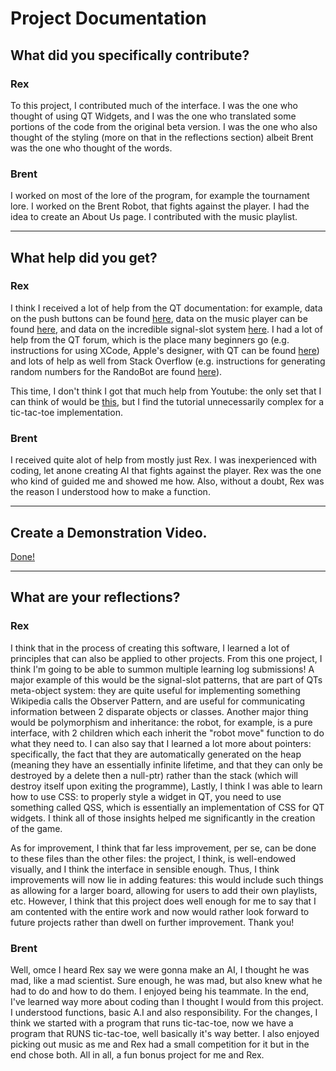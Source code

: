 # Project Documentation

## What did you specifically contribute?

### Rex

To this project, I contributed much of the interface.
I was the one who thought of using QT Widgets,
and I was the one who translated some portions of the code
from the original beta version.
I was the one who also thought of the styling
(more on that in the reflections section)
albeit Brent was the one who thought of the words.


### Brent

I worked on most of the lore of the program, for example the tournament lore.
I worked on the Brent Robot, that fights against the player.
I had the idea to create an About Us page.
I contributed with the music playlist.

---

## What help did you get?

### Rex

I think I received a lot of help from the QT documentation:
for example, data on the push buttons can be found 
[here](https://doc.qt.io/qt-5/qpushbutton.html), 
data on the music player can be found
[here](https://doc.qt.io/qt-5/qmediaplayer.html),
and data on the incredible signal-slot system
[here](https://doc.qt.io/qt-5/signalsandslots.html).
I had a lot of help from the QT forum, which is the place
many beginners go (e.g. instructions for using 
XCode, Apple's designer, with QT can be found 
[here](https://www.qtcentre.org/threads/53249-Setting-QT-in-Xcode-step-by-step-guide))
and lots of help as well from Stack Overflow (e.g. instructions
for generating random numbers for the RandoBot are found 
[here](https://stackoverflow.com/questions/13445688/how-to-generate-a-random-number-in-c)).

This time, I don't think I got that much help from Youtube:
the only set that I can think of would be 
[this](https://www.youtube.com/watch?v=8ntEQpg7gck&list=PLMgDVIa0Pg8WrI9WmZR09xAbfXyfkqKWy&index=2),
but I find the tutorial unnecessarily complex for a
tic-tac-toe implementation.

### Brent
I received quite alot of help from mostly just Rex.
I was inexperienced with coding, let anone creating AI that fights against the player.
Rex was the one who kind of guided me and showed me how.
Also, without a doubt, Rex was the reason I understood how to make a function.

---

## Create a Demonstration Video.

[Done!](https://drive.google.com/file/d/1Ig_6GjcdQI-uke6YHI0jXRwiId0WQf-t/view?usp=sharing)

---

## What are your reflections?

### Rex

I think that in the process of creating this software, 
I learned a lot of principles that can also be applied
to other projects.
From this one project, I think I'm going to be able to summon
multiple learning log submissions!
A major example of this would be the signal-slot patterns,
that are part of QTs meta-object system:
they are quite useful for implementing something Wikipedia calls
the Observer Pattern, and are useful for communicating information 
between 2 disparate objects or classes.
Another major thing would be polymorphism and inheritance:
the robot, for example, is a pure interface, with 2 children
which each inherit the "robot move" function to do what they need to.
I can also say that I learned a lot more about pointers:
specifically, the fact that they are automatically generated
on the heap (meaning they have an essentially infinite lifetime,
and that they can only be destroyed by a delete then a null-ptr)
rather than the stack (which will destroy itself
upon exiting the programme),
Lastly, I think I was able to learn how to use CSS:
to properly style a widget in QT, you need to use something
called QSS, which is essentially an implementation of CSS for QT widgets.
I think all of those insights helped me significantly
in the creation of the game.

As for improvement, I think that far less improvement, per se,
can be done to these files than the other files:
the project, I think, is well-endowed visually,
and I think the interface in sensible enough.
Thus, I think improvements will now lie in adding features:
this would include such things as allowing for a larger board,
allowing for users to add their own playlists, etc.
However, I think that this project does well enough for me to say
that I am contented with the entire work and 
now would rather look forward to future projects
rather than dwell on further improvement.
Thank you!

### Brent

Well, omce I heard Rex say we were gonna make an AI, I thought 
he was mad, like a mad scientist. Sure enough, he was mad, but
also knew what he had to do and how to do them. I enjoyed being
his teammate. In the end, I've learned way more  about coding
than I thought I would from this project. I understood functions,
basic A.I and also responsibility. For the changes, I think we started with 
a program that runs tic-tac-toe, now we have a program that RUNS 
tic-tac-toe, well basically it's way better. I also enjoyed picking
out music as me and Rex had a small competition for it but in the end
chose both. All in all, a fun bonus project for me and Rex.
